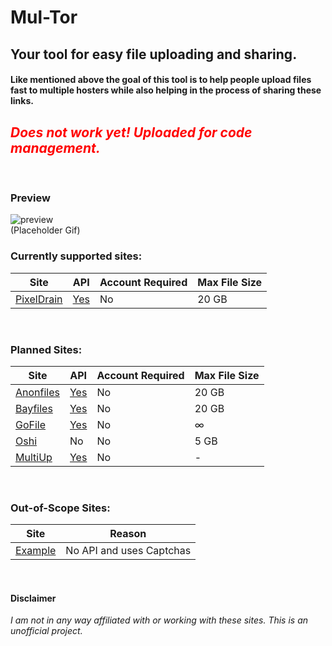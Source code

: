 # Mul-Tor
## Your tool for easy file uploading and sharing.

#### Like mentioned above the goal of this tool is to help people upload files fast to multiple hosters while also helping in the process of sharing these links.

## <span style="color:red">***Does not work yet! Uploaded for code management.***</span>

<br />

### Preview

![preview](https://media.tenor.com/OZQVcrloOEYAAAAC/huh-what.gif)  
(Placeholder Gif)


### Currently supported sites:
Site | API | Account Required | Max File Size
--- | --- | --- | ---
[PixelDrain][1] | [Yes][2] | No | 20 GB

<br />

### Planned Sites:
Site | API | Account Required | Max File Size
--- | --- | --- | ---
[Anonfiles][3] | [Yes][4] | No | 20 GB
[Bayfiles][5] | [Yes][6] | No | 20 GB
[GoFile][7] | [Yes][8] | No | ∞
[Oshi][9] | No | No | 5 GB
[MultiUp][10] | [Yes][11] | No | -

<br />

### Out-of-Scope Sites:
Site | Reason
--- | --- 
[Example][1] | No API and uses Captchas

[comment]: # (Below are all links to the sites)
[1]: https://pixeldrain.com/
[2]: https://pixeldrain.com/api
[3]: https://anonfiles.com/
[4]: https://anonfiles.com/docs/api
[5]: https://bayfiles.com/
[6]: https://bayfiles.com/docs/api
[7]: https://gofile.io/
[8]: https://gofile.io/api
[9]: https://oshi.at/
[10]: https://multiup.org/
[11]: https://multiup.org/en/upload/from-api

<br />

#### Disclaimer
*I am not in any way affiliated with or working with these sites. This is an unofficial project.*